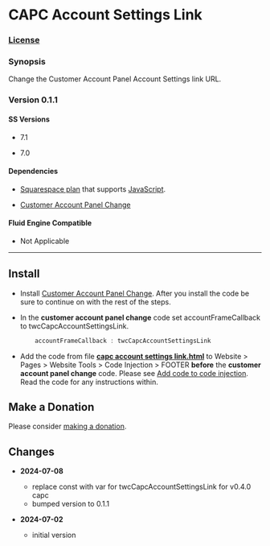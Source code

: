 # CAPC Account Settings Link

### [License][1]

### Synopsis

Change the Customer Account Panel Account Settings link URL.

### Version 0.1.1

#### SS Versions

  * 7.1
  
  * 7.0

#### Dependencies

  * [Squarespace plan][2] that supports [JavaScript][3].
  
  * [Customer Account Panel Change][4]

#### Fluid Engine Compatible

  * Not Applicable

---

## Install

* Install [Customer Account Panel Change][5]. After you install the code be
  sure to continue on with the rest of the steps.
  
* In the **customer account panel change** code set accountFrameCallback to
  twcCapcAccountSettingsLink.
  
  ```javascript
      accountFrameCallback : twcCapcAccountSettingsLink
  ```
  
* Add the code from file **[capc account settings link.html][6]** to Website >
  Pages > Website Tools > Code Injection > FOOTER **before** the **customer
  account panel change** code. Please see [Add code to code injection][7]. Read
  the code for any instructions within.

## Make a Donation

Please consider [making a donation][8].

## Changes

* **2024-07-08**

  * replace const with var for twcCapcAccountSettingsLink for v0.4.0 capc
  * bumped version to 0.1.1
  
* **2024-07-02**

  * initial version

[1]: https://github.com/tomsWebConsulting/twcsl/blob/main/LICENSE.txt#L1
[2]: https://www.squarespace.com/pricing
[3]: https://en.wikipedia.org/wiki/JavaScript
[4]: https://github.com/tomsWebConsulting/twcsl/tree/main/Element/Customer%20Account%20Panel/Customer%20Account%20Panel%20Change
[5]: https://github.com/tomsWebConsulting/twcsl/tree/main/Element/Customer%20Account%20Panel/Customer%20Account%20Panel%20Change#customer-account-panel-change
[6]: capc%20account%20settings%20link.html#L1
[7]: https://support.squarespace.com/hc/en-us/articles/205815908-Using-code-injection#toc-add-code-to-code-injection
[8]: https://github.com/tomsWebConsulting/twcsl#make-a-donation
